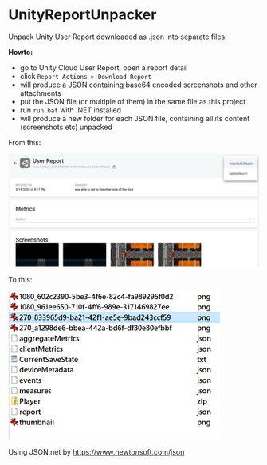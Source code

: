 # UnityReportUnpacker
Unpack Unity User Report downloaded as .json into separate files.

**Howto:**

- go to Unity Cloud User Report, open a report detail
- click `Report Actions > Download Report`
- will produce a JSON containing base64 encoded screenshots and other attachments
- put the JSON file (or multiple of them) in the same file as this project
- run `run.bat` with .NET installed
- will produce a new folder for each JSON file, containing all its content (screenshots etc) unpacked

From this:

![](cloud.png)

To this:

![](unpacked.png)

Using JSON.net by https://www.newtonsoft.com/json

